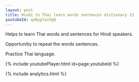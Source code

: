 ```yaml
---
layout: post
title: Hindi to Thai learn words sentences dictionary 23 
youtubeId: qzBypleiVgQ
---
```

 
 
Helps to learn Thai words and sentences for Hindi speakers.

Opportunitiy to repeat the words sentences. 

Practice Thai language. 
 
{% include youtubePlayer.html id=page.youtubeId %}
 
 
{% include analytics.html %}